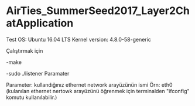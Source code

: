 # AirTies_SummerSeed2017_Layer2ChatApplication

Test OS: Ubuntu 16.04 LTS  Kernel version: 4.8.0-58-generic

Çalıştırmak için 

-make

-sudo ./listener Paramater

Parameter: kullandığınız ethernet network arayüzünün ismi
Örn: eth0 (kulanılan ethernet nertowk arayüzünü öğrenmek için terminalden "ifconfig" komutu kullanılabilir.)
